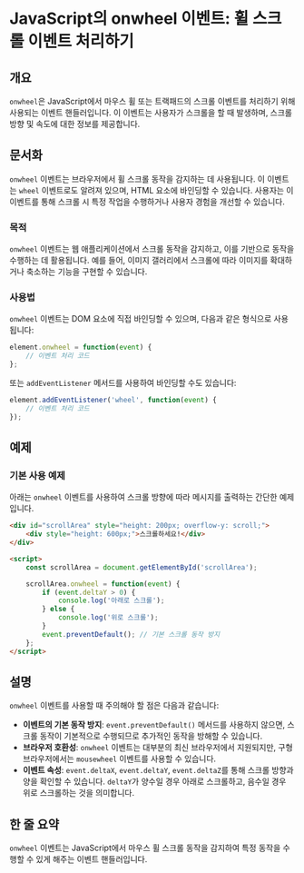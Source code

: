 <!--
Meta Description: # JavaScript의 onwheel 이벤트: 휠 스크롤 이벤트 처리하기 ## 개요 `onwheel`은 JavaScript에서 마우스 휠 또는 트랙패드의 스크롤 이벤트를 처리하기 위해 사용되는 이벤트 핸들러입니다. 이 이벤트는 사용자가 스크롤을 할 때 발생하며, 스크...
Meta Keywords: 스크롤, onwheel, event, 이벤트, 이벤트는
-->

# JavaScript의 onwheel 이벤트: 휠 스크롤 이벤트 처리하기

## 개요
`onwheel`은 JavaScript에서 마우스 휠 또는 트랙패드의 스크롤 이벤트를 처리하기 위해 사용되는 이벤트 핸들러입니다. 이 이벤트는 사용자가 스크롤을 할 때 발생하며, 스크롤 방향 및 속도에 대한 정보를 제공합니다. 

## 문서화
`onwheel` 이벤트는 브라우저에서 휠 스크롤 동작을 감지하는 데 사용됩니다. 이 이벤트는 `wheel` 이벤트로도 알려져 있으며, HTML 요소에 바인딩할 수 있습니다. 사용자는 이 이벤트를 통해 스크롤 시 특정 작업을 수행하거나 사용자 경험을 개선할 수 있습니다.

### 목적
`onwheel` 이벤트는 웹 애플리케이션에서 스크롤 동작을 감지하고, 이를 기반으로 동작을 수행하는 데 활용됩니다. 예를 들어, 이미지 갤러리에서 스크롤에 따라 이미지를 확대하거나 축소하는 기능을 구현할 수 있습니다.

### 사용법
`onwheel` 이벤트는 DOM 요소에 직접 바인딩할 수 있으며, 다음과 같은 형식으로 사용됩니다:

```javascript
element.onwheel = function(event) {
    // 이벤트 처리 코드
};
```

또는 `addEventListener` 메서드를 사용하여 바인딩할 수도 있습니다:

```javascript
element.addEventListener('wheel', function(event) {
    // 이벤트 처리 코드
});
```

## 예제
### 기본 사용 예제
아래는 `onwheel` 이벤트를 사용하여 스크롤 방향에 따라 메시지를 출력하는 간단한 예제입니다.

```html
<div id="scrollArea" style="height: 200px; overflow-y: scroll;">
    <div style="height: 600px;">스크롤하세요!</div>
</div>

<script>
    const scrollArea = document.getElementById('scrollArea');

    scrollArea.onwheel = function(event) {
        if (event.deltaY > 0) {
            console.log('아래로 스크롤');
        } else {
            console.log('위로 스크롤');
        }
        event.preventDefault(); // 기본 스크롤 동작 방지
    };
</script>
```

## 설명
`onwheel` 이벤트를 사용할 때 주의해야 할 점은 다음과 같습니다:

- **이벤트의 기본 동작 방지**: `event.preventDefault()` 메서드를 사용하지 않으면, 스크롤 동작이 기본적으로 수행되므로 추가적인 동작을 방해할 수 있습니다.
- **브라우저 호환성**: `onwheel` 이벤트는 대부분의 최신 브라우저에서 지원되지만, 구형 브라우저에서는 `mousewheel` 이벤트를 사용할 수 있습니다.
- **이벤트 속성**: `event.deltaX`, `event.deltaY`, `event.deltaZ`를 통해 스크롤 방향과 양을 확인할 수 있습니다. `deltaY`가 양수일 경우 아래로 스크롤하고, 음수일 경우 위로 스크롤하는 것을 의미합니다.

## 한 줄 요약
`onwheel` 이벤트는 JavaScript에서 마우스 휠 스크롤 동작을 감지하여 특정 동작을 수행할 수 있게 해주는 이벤트 핸들러입니다.